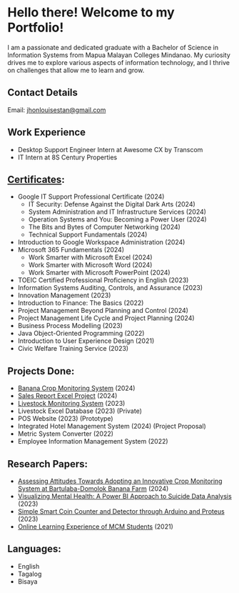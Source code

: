 # Hello there! Welcome to my Portfolio!

I am a passionate and dedicated graduate with a Bachelor of Science in Information Systems from Mapua Malayan Colleges Mindanao. My curiosity drives me to explore various aspects of information technology, and I thrive on challenges that allow me to learn and grow.

## Contact Details
Email: jhonlouisestan@gmail.com

## Work Experience
- Desktop Support Engineer Intern at Awesome CX by Transcom
- IT Intern at 8S Century Properties

## [Certificates](https://github.com/jhonlouisetan/Certificates):
- Google IT Support Professional Certificate (2024)
  - IT Security: Defense Against the Digital Dark Arts (2024)
  - System Administration and IT Infrastructure Services (2024)
  - Operation Systems and You: Becoming a Power User (2024)
  - The Bits and Bytes of Computer Networking (2024)
  - Technical Support Fundamentals (2024)
- Introduction to Google Workspace Administration (2024)
- Microsoft 365 Fundamentals (2024)
  - Work Smarter with Microsoft Excel (2024)
  - Work Smarter with Microsoft Word (2024)
  - Work Smarter with Microsoft PowerPoint (2024)
- TOEIC Certified Professional Proficiency in English (2023)
- Information Systems Auditing, Controls, and Assurance (2023)
- Innovation Management (2023)
- Introduction to Finance: The Basics (2022)
- Project Management Beyond Planning and Control (2024)
- Project Management Life Cycle and Project Planning (2024)
- Business Process Modelling (2023)
- Java Object-Oriented Programming (2022)
- Introduction to User Experience Design (2021)
- Civic Welfare Training Service (2023)

## Projects Done:
- [Banana Crop Monitoring System](https://github.com/jhonlouisetan/banana-CMS/tree/main) (2024)
- [Sales Report Excel Project](https://github.com/jhonlouisetan/Sales-Report-Excel-Project) (2024)
- [Livestock Monitoring System](https://github.com/jhonlouisetan/Livestock-Monitoring-System) (2023)
- Livestock Excel Database (2023) (Private)
- POS Website (2023) (Prototype)
- Integrated Hotel Management System (2024) (Project Proposal)
- Metric System Converter (2022)
- Employee Information Management System (2022)

## Research Papers:
- [Assessing Attitudes Towards Adopting an Innovative Crop Monitoring System at Bartulaba-Domolok Banana Farm](https://github.com/jhonlouisetan/banana-CMS/tree/main) (2024)
- [Visualizing Mental Health: A Power BI Approach to Suicide Data Analysis](https://github.com/jhonlouisetan/Mental-Health-BI-Project) (2023)
- [Simple Smart Coin Counter and Detector through Arduino and Proteus](https://github.com/jhonlouisetan/Coin-Detector-Project) (2023)
- [Online Learning Experience of MCM Students](https://github.com/jhonlouisetan/Mini-Research) (2021)

## Languages:
- English
- Tagalog
- Bisaya










